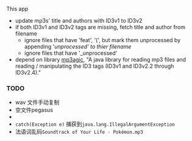 This app

- update mp3s' title and authors with ID3v1 to ID3v2
- if both ID3v1 and ID3v2 tags are missing, fetch title and author from filename
  - ignore files that have 'feat', '(', but mark them unprocessed by appending '_unprocessed' to thier filename_
  - ignore files that have '_unprocessed'
- depend on library [mp3agic](https://github.com/mpatric/mp3agic), "A java library for reading mp3 files and reading / manipulating the ID3 tags (ID3v1 and ID3v2.2 through ID3v2.4)."

### TODO

- wav 文件手动复制
- 空文件pegasus
- 
- `catch(Exception e)` 捕获到`java.lang.IllegalArgumentException`
- 法语词乱码`Soundtrack of Your Life - Pokémon.mp3`

